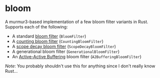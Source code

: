 # bloom
A murmur3-based implementation of a few bloom filter variants in Rust. Supports each of the following:

  * A standard [bloom filter](https://en.wikipedia.org/wiki/Bloom_filter) (`BloomFilter`)
  * A [counting bloom filter](https://en.wikipedia.org/wiki/Counting_Bloom_filter) (`CountingBloomFilter`)
  * A [scope decay bloom filter](https://cis.temple.edu/~jiewu/research/publications/Publication_files/NAS_Li.pdf) (`ScopeDecayBloomFilter`)
  * A generational bloom filter (`GenerationalBloomFilter`)
  * An [Active-Active Buffering](https://www.researchgate.net/publication/220073582_Aging_Bloom_Filter_with_Two_Active_Buffers_for_Dynamic_Sets) bloom filter (`A2BufferingBloomFilter`)

_Note_: You probably shouldn't use this for anything since I don't really know Rust...
